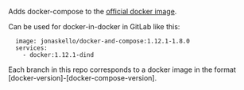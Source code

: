 Adds docker-compose to the [official docker image](https://hub.docker.com/_/docker/). 

Can be used for docker-in-docker in GitLab like this:

```
  image: jonaskello/docker-and-compose:1.12.1-1.8.0
  services:
    - docker:1.12.1-dind
```

Each branch in this repo corresponds to a docker image in the format [docker-version]-[docker-compose-version].
